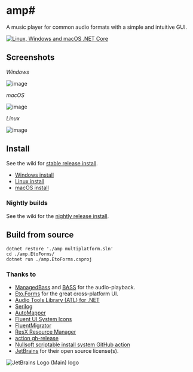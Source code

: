 # amp#
A music player for common audio formats with a simple and intuitive GUI.

[![Linux, Windows and macOS .NET Core](https://github.com/VPKSoft/amp-multi/actions/workflows/linux_windows_and_macos_dotnet.yml/badge.svg)](https://github.com/VPKSoft/amp-multi/actions/workflows/linux_windows_and_macos_dotnet.yml)

## Screenshots

*Windows*

![image](https://user-images.githubusercontent.com/40712699/187039283-2fa2b002-622f-46d4-be2a-a2d3224116aa.png)

*macOS*

![image](https://user-images.githubusercontent.com/40712699/187039304-cb90e389-c25f-4751-86b7-7708c5485a6a.png)

*Linux*

![image](https://user-images.githubusercontent.com/40712699/187039310-bd470e46-1550-4b39-90db-9dfdd300cbfa.png)

## Install
See the wiki for [stable release install](../../wiki).
* [Windows install](../../wiki/Windows-Install)
* [Linux install](../../wiki/Linux-install)
* [macOS install](../../wiki/MacOS-Install)

### Nightly builds
See the wiki for the [nightly release install](../../wiki/Nightly-builds).

## Build from source
```
dotnet restore './amp multiplatform.sln'
cd ./amp.EtoForms/
dotnet run ./amp.EtoForms.csproj
```

### Thanks to
* [ManagedBass](https://github.com/ManagedBass/ManagedBass) and [BASS](http://www.un4seen.com) for the audio-playback.
* [Eto.Forms](https://github.com/picoe/Eto) for the great cross-platform UI.
* [Audio Tools Library (ATL) for .NET](https://github.com/Zeugma440/atldotnet)
* [Serilog](https://serilog.net)
* [AutoMapper](https://automapper.org)
* [Fluent UI System Icons](https://github.com/microsoft/fluentui-system-icons)
* [FluentMigrator](https://github.com/fluentmigrator/fluentmigrator)
* [ResX Resource Manager](https://github.com/dotnet/ResXResourceManager)
* [action gh-release](https://github.com/softprops/action-gh-release)
* [Nullsoft scriptable install system GitHub action](https://github.com/joncloud/makensis-action)
* [JetBrains](https://www.jetbrains.com/?from=amp#) for their open source license(s).


![JetBrains Logo (Main) logo](https://resources.jetbrains.com/storage/products/company/brand/logos/jb_beam.svg)

